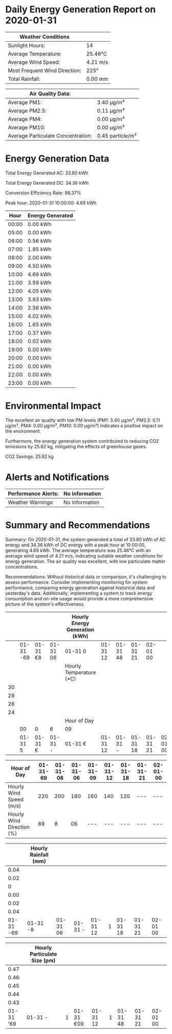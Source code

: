 # Daily Energy Generation Report on 2020-01-31

|Weather Conditions| |
|---|---|
|Sunlight Hours:|14|
|Average Temperature:|25.46°C|
|Average Wind Speed:|4.21 m/s|
|Most Frequent Wind Direction:|225°|
|Total Rainfall:|0.00 mm|

|Air Quality Data:| |
|---|---|
|Average PM1:|3.40 μg/m³|
|Average PM2.5:|0.11 μg/m³|
|Average PM4:|0.00 μg/m³|
|Average PM10:|0.00 μg/m³|
|Average Particulate Concentration:|0.45 particle/m³|

# Energy Generation Data

Total Energy Generated AC: 33.80 kWh

Total Energy Generated DC: 34.36 kWh

Conversion Efficiency Rate: 98.37%

Peak hour: 2020-01-31 10:00:00: 4.69 kWh

|Hour|Energy Generated|
|---|---|
|00:00|0.00 kWh|
|05:00|0.00 kWh|
|06:00|0.56 kWh|
|07:00|1.85 kWh|
|08:00|2.00 kWh|
|09:00|4.50 kWh|
|10:00|4.69 kWh|
|11:00|3.59 kWh|
|12:00|4.05 kWh|
|13:00|3.93 kWh|
|14:00|2.56 kWh|
|15:00|4.02 kWh|
|16:00|1.65 kWh|
|17:00|0.37 kWh|
|18:00|0.02 kWh|
|19:00|0.00 kWh|
|20:00|0.00 kWh|
|21:00|0.00 kWh|
|22:00|0.00 kWh|
|23:00|0.00 kWh|

# Environmental Impact

The excellent air quality with low PM levels (PM1: 3.40 μg/m³, PM2.5: 0.11 μg/m³, PM4: 0.00 μg/m³, PM10: 0.00 μg/m³) indicates a positive impact on the environment.

Furthermore, the energy generation system contributed to reducing CO2 emissions by 25.62 kg, mitigating the effects of greenhouse gases.

CO2 Savings:
25.62 kg

# Alerts and Notifications

|Performance Alerts:|No information|
|---|---|
|Weather Warnings:|No information|

# Summary and Recommendations

Summary: On 2020-01-31, the system generated a total of 33.80 kWh of AC energy and 34.36 kWh of DC energy with a peak hour at 10:00:00, generating 4.69 kWh. The average temperature was 25.46°C with an average wind speed of 4.21 m/s, indicating suitable weather conditions for energy generation. The air quality was excellent, with low particulate matter concentrations.

Recommendations: Without historical data or comparison, it's challenging to assess performance. Consider implementing monitoring for system performance, comparing energy generation against historical data and yesterday's data. Additionally, implementing a system to track energy consumption and on-site usage would provide a more comprehensive picture of the system's effectiveness.

| | | | |Hourly Energy Generation (kWh)| | | | | |
|---|---|---|---|---|---|---|---|---|---|
| |01-31 -69|01-31 €8|01-31 06|01-31 0|01-31 12|01-31 48|01-31 21|02-01 00| |
| | | | |Hourly Temperature (*C)| | | | | |
|30| | | | | | | | | |
|28| | | | | | | | | |
|26| | | | | | | | | |
|24| | | | | | | | | |
| | | | |Hour of Day| | | | | |
| |00|0|6|09| | | | | |
| |01-31 5|01-31 €|01-31 -|01-31 €|01-31 12|01-31 -|01-31 18|01-31 21|02-01 00|

|Hour of Day|01-31-69|01-31-08|01-31-06|01-31-09|01-31-12|01-31-18|01-31-21|02-01-00|
|---|---|---|---|---|---|---|---|---|
|Hourly Wind Speed (m/s)|220|200|180|160|140|120|---|---|
|Hourly Wind Direction (%)|69|8|06|---|---|---|---|---|

| |Hourly Rainfall (mm)| | | | | | | |
|---|---|---|---|---|---|---|---|---|
|0.04| | | | | | | | |
|0.02| | | | | | | | |
|0| | | | | | | | |
|0.00| | | | | | | | |
|0.02| | | | | | | | |
|0.04| | | | | | | | |
|01-31 -69|01-31 -8|01-31 06|01-31 -|01-31 12|1|01-31 18|01-31 21|02-01 00|

| |Hourly Particulate Size (pm)| | | | | | | |
|---|---|---|---|---|---|---|---|---|
|0.47| | | | | | | | |
|0.46| | | | | | | | |
|0.45| | | | | | | | |
|0.44| | | | | | | | |
|0.43| | | | | | | | |
|01-31 '69|01-31 -|1|01-31 €09|01-31 12|1|01-31 48|01-31 21|02-01 00|